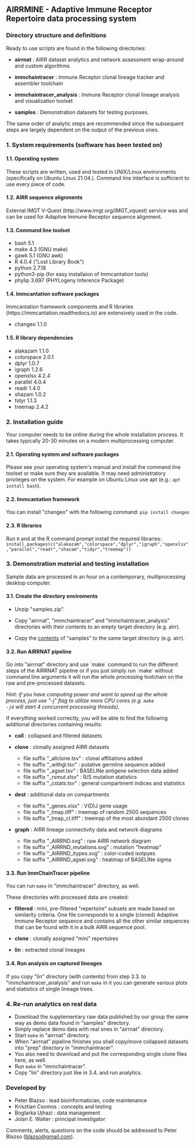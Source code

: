 <h2>AIRRMINE - Adaptive Immune Receptor Repertoire data processing system</h2>

<h3>Directory structure and definitions</h3>

Ready to use scripts are found in the following directories:

* <b>airrnat</b> :
  AIRR dataset analytics and network assessment wrap-around and custom
  algorithms

* <b>immchaintracer</b> :
  Immune Receptor clonal lineage tracker and assembler toolchain

* <b>immchaintracer_analysis</b> :
  Immune Receptor clonal lineage analysis and visualization toolset

* <b>samples</b> :
  Demonstration datasets for testing purposes.

The same order of analytic steps are recommended since the subsequent
steps are largely dependent on the output of the previous ones.


<h3>1. System requirements (software has been tested on)</h3>

<h4>1.1. Operating system</h4>
These scripts are written, used and tested in UNIX/Linux environments
(specifically on Ubuntu Linux 21.04.). Command line interface is
sufficient to use every piece of code.

<h4>1.2. AIRR sequence alignments</h4>
External IMGT V-Quest (http://www.imgt.org/IMGT_vquest) service was and
can be used for Adaptive Immune Receptor sequence alignment.

<h4>1.3. Command line toolset</h4>

* bash    5.1
* make    4.3 (GNU make)
* gawk    5.1 (GNU awk)
* R       4.0.4  ("Lost Library Book")
* python  2.7.18
* python3-pip   (for easy installaion of Immcantation tools)
* phylip  3.697 (PHYLogeny Inference Package)

<h4>1.4. Immcantation software packages</h4>
Immcantation framework components and R libraries (https://immcantation.readthedocs.io)
are extensively used in the code.

* changeo      1.1.0

<h4>1.5. R library dependencies</h4>

* alakazam     1.1.0
* colorspace   2.0.1
* dplyr        1.0.7
* igraph       1.2.6
* openxlsx     4.2.4
* parallel     4.0.4
* readr        1.4.0
* shazam       1.0.2
* tidyr        1.1.3
* treemap      2.4.2

<h3>2. Installation guide</h3>

Your computer needs to be online during the whole installation process.
It takes typically 20-30 minutes on a modern multiprocessing computer.

<h4>2.1. Operating system and software packages</h4>
Please see your operating system's manual and install the command line
toolset or make sure they are available. It may need administratory 
privileges on the system. 
For example on Ubuntu Linux use apt (e.g.: <code>apt install bash</code>).

<h4>2.2. Immcantation framework</h4>
You can install "changeo" with the following command:
<code>pip install changeo</code>

<h4>2.3. R libraries</h4>
Run <code>R</code> and at the R command prompt install the required libraries:
<code>install.packages(c("alakazam","colorspace","dplyr","igraph","openxlsx","parallel","readr","shazam","tidyr","treemap"))</code>

<h3>3. Demonstration material and testing installation</h3>
Sample data are processed in an hour on a contemporary, multiprocessing desktop
computer. 

<h4>3.1. Create the directory enviroments</h4>

* Unzip "samples.zip".

* Copy "airrnat", "immchaintracer" and "immchaintracer_analysis" directories
with their contents to an empty target directory (e.g. airr).

* Copy the <u>contents</u> of "samples" to the same target directory (e.g. airr).

<h4>3.2. Run AIRRNAT pipeline</h4>
Go into "airrnat" directory and use `make` command to run the different steps of
the AIRRNAT pipeline or if you just simply run `make` without command line arguments
it will run the whole processing toolchain on the raw and pre-processed datasets.

<i>Hint: if you have computing power and want to speed up the whole process, just
use "-j" flag to utilize more CPU cores (e.g. <code>make -j4</code> will start 4 concurrent
processing threads).</i>

If everything worked correctly, you will be able to find the following
additional directories containing results:

* <b>coll</b> : collapsed and filtered datasets 

* <b>clone</b> : clonally assigned AIRR datasets
  - file suffix "_allclone.tsv" : clonal affiliations added
  - file suffix "_withgl.tsv"   : putative germline sequence added
  - file suffix "_agsel.tsv"    : BASELINe antigene selection data added
  - file suffix "_rsmut.xlsx"   : R/S mutation statistics
  - file suffix "_cstats.tsv"   : general compartment indices and statistics

* <b>dest</b> : additional data on compartments
  - file suffix "_genes.xlsx"   : V(D)J gene usage
  - file suffix "_tmap.tiff"    : treemap of random 2500 sequences
  - file suffix "_tmap_cl.tiff" : treemap of the most abundant 2500 clones

* <b>graph</b> : AIRR lineage connectivity data and network diagrams
  - file suffix "_AIRRND.svg"   : raw AIRR network diagram
  - file suffix "_AIRRND_mutations.svg" : mutation "heatmap"
  - file suffix "_AIRRND_itypes.svg" : color-coded isotpyes
  - file suffix "_AIRRND_agsel.svg"  : heatmap of BASELINe sigma

<h4>3.3. Run ImmChainTracer pipeline</h4>
You can run <code>make</code> in "immchaintracer" directory, as well.

These directories with processed data are created:

* <b>filtered</b> : mini, pre-filtered "repertoire" subsets are made based on
  similarity criteria. One file corresponds to a single (cloned) Adaptive
  Immune Receptor sequence and contains all the other similar sequences that
  can be found with it in a bulk AIRR sequence pool.

* <b>clone</b> : clonally assigned "mini" repertoires

* <b>lin</b> : extracted clonal lineages

<h4>3.4. Run analysis on captured lineages</h4>

If you copy "lin" directory (with contents) from step 3.3. to 
"immchaintracer_analysis" and run <code>make</code> in it you can generate
various plots and statistics of single lineage trees.

<h3>4. Re-run analytics on real data</h3>

* Download the supplementary raw data published by our group the same way as
demo data found in "samples" directory.
* Simply replace demo data with real ones in "airrnat" directory.
* Start <code>make</code> in "airrnat" directory. 
* When "airrnat" pipeline finishes you shall copy/move collapsed datasets
into "prep" directory in "immchaintracer".
* You also need to download and put the corresponding single clone files
here, as well.
* Run <code>make</code> in "immchaintracer".
* Copy "lin" directory just like in 3.4. and run analytics.

<h3>Developed by</h3>

 * Peter Blazso : lead bioinformatician, code maintenance
 * Krisztian Csomos : concepts and testing
 * Boglarka Ujhazi : data management
 * Jolan E. Walter : principal investigator

Comments, alerts, questions on the code should be addressed to
Peter Blazso (blazso@gmail.com).
